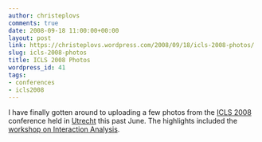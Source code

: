 ```yaml
---
author: christeplovs
comments: true
date: 2008-09-18 11:00:00+00:00
layout: post
link: https://christeplovs.wordpress.com/2008/09/18/icls-2008-photos/
slug: icls-2008-photos
title: ICLS 2008 Photos
wordpress_id: 41
tags:
- conferences
- icls2008
---
```


I have finally gotten around to uploading a few photos from the [ICLS 2008](http://www.isls.org/icls2008/) conference held in [Utrecht](http://maps.google.com/maps?hl=en&client=firefox-a&rls=org.mozilla:en-US:official&hs=2Rh&q=utrecht,+nl&um=1&ie=UTF-8&sa=X&oi=geocode_result&resnum=1&ct=title) this past June.  The highlights included the [workshop on Interaction Analysis](http://engaged.hnlc.org/story_comments/list/12).  
  

